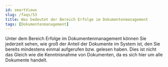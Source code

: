 ```yaml
---
id: smartViews
slug: /faqs/53
title: Was bedeutet der Bereich Erfolge im Dokumentenmanagement
tags: [Dokumentenmanagement]
---
```

Unter dem Bereich Erfolge im Dokumentenmanagement können Sie jederzeit sehen, wie groß der Anteil der Dokumente im System ist, den Sie bereits mindestens einmal aufgerufen bzw. gelesen haben. Dies ist nicht das Gleich wie die Kenntnisnahme von Dokumenten, da es sich hier um alle Dokumente handelt.
